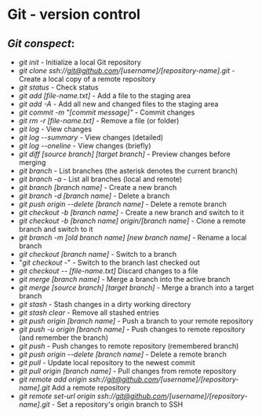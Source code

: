 # Git - version control
## _Git conspect_:

* *git init* -	Initialize a local Git repository
* *git clone ssh://git@github.com/[username]/[repository-name].git*	- Create a local copy of a remote repository
* *git status* - Check status
* *git add [file-name.txt]* - Add a file to the staging area
* *git add -A* - Add all new and changed files to the staging area
* *git commit -m "[commit message]"* -	Commit changes
* *git rm -r [file-name.txt]* -	Remove a file (or folder)
* *git log*	- View changes
* *git log --summary* -	View changes (detailed)
* *git log --oneline* -	View changes (briefly)
* *git diff [source branch] [target branch]* -	Preview changes before merging
* *git branch* - List branches (the asterisk denotes the current branch)
* *git branch -a* -	List all branches (local and remote)
* *git branch [branch name]* -	Create a new branch
* *git branch -d [branch name]* - Delete a branch
* *git push origin --delete [branch name]* -	Delete a remote branch
* *git checkout -b [branch name]* -	Create a new branch and switch to it
* *git checkout -b [branch name] origin/[branch name]* -	Clone a remote branch and switch to it
* *git branch -m [old branch name] [new branch name]* -	Rename a local branch
* *git checkout [branch name]* - Switch to a branch
* "*git checkout -*" -	Switch to the branch last checked out
* *git checkout -- [file-name.txt]*	Discard changes to a file
* *git merge [branch name]* -	Merge a branch into the active branch
* *git merge [source branch] [target branch]* -	Merge a branch into a target branch
* *git stash* -	Stash changes in a dirty working directory
* *git stash clear* - Remove all stashed entries
* *git push origin [branch name]* -	Push a branch to your remote repository
* *git push -u origin [branch name]* - Push changes to remote repository (and remember the branch)
* *git push* -	Push changes to remote repository (remembered branch)
* *git push origin --delete [branch name]* - Delete a remote branch
* *git pull* - Update local repository to the newest commit
* *git pull origin [branch name]* - Pull changes from remote repository
* *git remote add origin ssh://git@github.com/[username]/[repository-name].git* 	Add a remote repository
* *git remote set-url origin ssh://git@github.com/[username]/[repository-name].git* - Set a repository's origin branch to SSH
